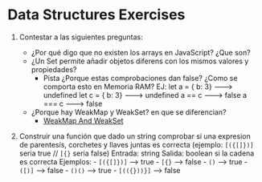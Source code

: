 # Data Structures Exercises

1. Contestar a las siguientes preguntas:
   - ¿Por qué digo que no existen los arrays en JavaScript? ¿Que son?
   - ¿Un Set permite añadir objetos diferens con los mismos valores y propiedades?
     - Pista ¿Porque estas comprobaciones dan false? ¿Como se comporta esto en Memoria RAM?
       EJ: let a = { b: 3} ---> undefined
       let c = { b: 3} ---> undefined
       a == c ---> false
       a === c ---> false
   - ¿Porque hay WeakMap y WeakSet? en que se diferencian?
     - [WeakMap And WeakSet](https://javascript.info/weakmap-weakset)

2. Construir una función que dado un string comprobar si una expresion de parentesis, corchetes y llaves juntas es correcta (ejemplo: `[({[]})]` seria true // `[{}` seria false)
          Entrada: string
          Salida: boolean si la cadena es correcta
          Ejemplos:
            - `[({[]})]` --> true
            - `[{}` --> false
            - `()` --> true
            - `([)]` --> false
            - `()()` --> true
            - `[(({}))}]` --> false
